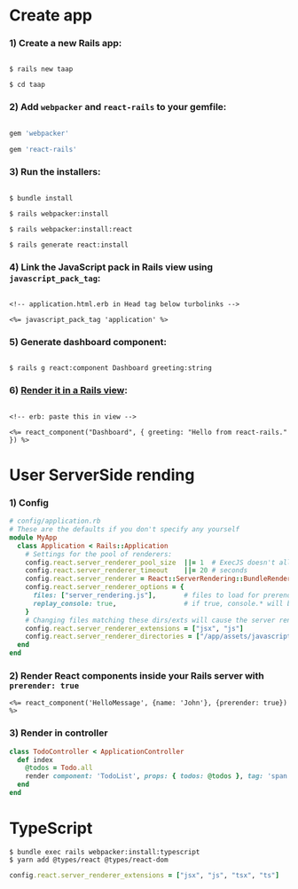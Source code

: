 # Create app

  

### 1) Create a new Rails app:

```

$ rails new taap

$ cd taap

```

  

### 2) Add `webpacker` and `react-rails` to your gemfile:

```ruby

gem 'webpacker'

gem 'react-rails'

```

  

### 3) Run the installers:

```

$ bundle install

$ rails webpacker:install

$ rails webpacker:install:react

$ rails generate react:install

```

  

### 4) Link the JavaScript pack in Rails view using `javascript_pack_tag`:

```erb

<!-- application.html.erb in Head tag below turbolinks -->

<%= javascript_pack_tag 'application' %>

```

  

### 5) Generate dashboard component:

```

$ rails g react:component Dashboard greeting:string

```

  

### 6) [Render it in a Rails view](#view-helper):

  

```erb

<!-- erb: paste this in view -->

<%= react_component("Dashboard", { greeting: "Hello from react-rails." }) %>

```

  

# User ServerSide rending

### 1) Config

```ruby
# config/application.rb
# These are the defaults if you don't specify any yourself
module MyApp
  class Application < Rails::Application
    # Settings for the pool of renderers:
    config.react.server_renderer_pool_size  ||= 1  # ExecJS doesn't allow more than one on MRI
    config.react.server_renderer_timeout    ||= 20 # seconds
    config.react.server_renderer = React::ServerRendering::BundleRenderer
    config.react.server_renderer_options = {
      files: ["server_rendering.js"],       # files to load for prerendering
      replay_console: true,                 # if true, console.* will be replayed client-side
    }
    # Changing files matching these dirs/exts will cause the server renderer to reload:
    config.react.server_renderer_extensions = ["jsx", "js"]
    config.react.server_renderer_directories = ["/app/assets/javascripts", "/app/javascript/"]
  end
end
```

### 2) Render React components inside your Rails server with `prerender: true`
```erb
<%= react_component('HelloMessage', {name: 'John'}, {prerender: true}) %>
```

### 3) Render in controller
```ruby
class TodoController < ApplicationController
  def index
    @todos = Todo.all
    render component: 'TodoList', props: { todos: @todos }, tag: 'span', class: 'todo'
  end
end
```

# TypeScript
```
$ bundle exec rails webpacker:install:typescript
$ yarn add @types/react @types/react-dom
```

```ruby
config.react.server_renderer_extensions = ["jsx", "js", "tsx", "ts"]
```